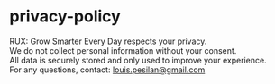 # privacy-policy


   RUX: Grow Smarter Every Day respects your privacy.  
   We do not collect personal information without your consent.  
   All data is securely stored and only used to improve your experience.  
   For any questions, contact: louis.pesilan@gmail.com
